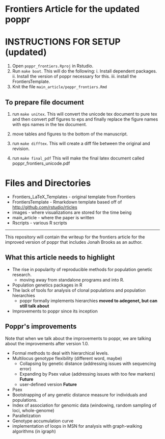 # Frontiers Article for the updated poppr


# INSTRUCTIONS FOR SETUP (**updated**)

1. Open `poppr_frontiers.Rproj` in Rstudio.
2. Run `make boot`. This will do the following:
    i. Install dependent packages.
    ii. Install the version of poppr necessary for this.
    iii. install the FrontiersTemplate.
4. Knit the file `main_article/poppr_frontiers.Rmd`

## To prepare file document

1. run `make unitex`. This will convert the unicode tex document to pure tex and then convert pdf figures to eps and finally replace the figure names with eps names in the tex document.

2. move tables and figures to the bottom of the manuscript.

3. run `make difftex`. This will create a diff file between the original and revision.

4. run `make final_pdf` This will make the final latex document called poppr_frontiers_unicode.pdf

# Files and Directories

 - Frontiers\_LaTeX\_Templates - original template from Frontiers
 - FrontiersTemplate - Rmarkdown template based off of http://github.com/rstudio/rticles
 - images - where visualizations are stored for the time being
 - main_article - where the paper is written
 - Rscripts - various R scripts

********

This repository will contain the writeup for the frontiers article for the improved version of poppr that includes Jonah Brooks as an author.

## What this article needs to highlight

- The rise in popularity of reproducible methods for population genetic research.
    - moving away from standalone programs and into R.
- Population genetics packages in R
- The lack of tools for analysis of clonal populations and population hierarchies
    - poppr formally implements hierarchies **moved to adegenet, but can still talk about**
- Improvements to poppr since its inception

## Poppr's improvements

Note that when we talk about the improvements to poppr, we are talking about the improvements after version 1.0.

- Formal methods to deal with hierarchical levels.
- Multilocus genotype flexibility (different word, maybe)
    - Collapsing by genetic distance (addressing issues with sequencing error)
    - Expanding by Psex value (addressing issues with too few markers) **Future**
    - user-defined version **Future**
- Psex
- Bootstrapping of any genetic distance measure for individuals and populations. 
- Index of association for genomic data (windowing, random sampling of loci, whole-genome)
- Parallelization
- Genotype accumulation curve
- implementation of loops in MSN for analysis with graph-walking algorithms (in igraph)